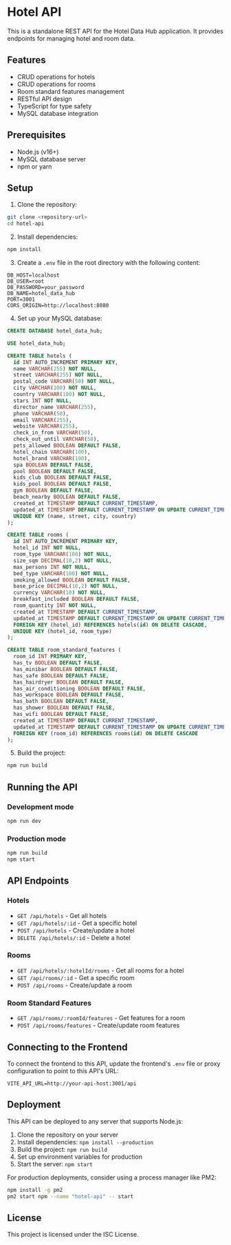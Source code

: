 # Hotel API

This is a standalone REST API for the Hotel Data Hub application. It provides endpoints for managing hotel and room data.

## Features

- CRUD operations for hotels
- CRUD operations for rooms
- Room standard features management
- RESTful API design
- TypeScript for type safety
- MySQL database integration

## Prerequisites

- Node.js (v16+)
- MySQL database server
- npm or yarn

## Setup

1. Clone the repository:
```bash
git clone <repository-url>
cd hotel-api
```

2. Install dependencies:
```bash
npm install
```

3. Create a `.env` file in the root directory with the following content:
```
DB_HOST=localhost
DB_USER=root
DB_PASSWORD=your_password
DB_NAME=hotel_data_hub
PORT=3001
CORS_ORIGIN=http://localhost:8080
```

4. Set up your MySQL database:
```sql
CREATE DATABASE hotel_data_hub;

USE hotel_data_hub;

CREATE TABLE hotels (
  id INT AUTO_INCREMENT PRIMARY KEY,
  name VARCHAR(255) NOT NULL,
  street VARCHAR(255) NOT NULL,
  postal_code VARCHAR(50) NOT NULL,
  city VARCHAR(100) NOT NULL,
  country VARCHAR(100) NOT NULL,
  stars INT NOT NULL,
  director_name VARCHAR(255),
  phone VARCHAR(50),
  email VARCHAR(255),
  website VARCHAR(255),
  check_in_from VARCHAR(50),
  check_out_until VARCHAR(50),
  pets_allowed BOOLEAN DEFAULT FALSE,
  hotel_chain VARCHAR(100),
  hotel_brand VARCHAR(100),
  spa BOOLEAN DEFAULT FALSE,
  pool BOOLEAN DEFAULT FALSE,
  kids_club BOOLEAN DEFAULT FALSE,
  kids_pool BOOLEAN DEFAULT FALSE,
  gym BOOLEAN DEFAULT FALSE,
  beach_nearby BOOLEAN DEFAULT FALSE,
  created_at TIMESTAMP DEFAULT CURRENT_TIMESTAMP,
  updated_at TIMESTAMP DEFAULT CURRENT_TIMESTAMP ON UPDATE CURRENT_TIMESTAMP,
  UNIQUE KEY (name, street, city, country)
);

CREATE TABLE rooms (
  id INT AUTO_INCREMENT PRIMARY KEY,
  hotel_id INT NOT NULL,
  room_type VARCHAR(100) NOT NULL,
  size_sqm DECIMAL(10,2) NOT NULL,
  max_persons INT NOT NULL,
  bed_type VARCHAR(100) NOT NULL,
  smoking_allowed BOOLEAN DEFAULT FALSE,
  base_price DECIMAL(10,2) NOT NULL,
  currency VARCHAR(10) NOT NULL,
  breakfast_included BOOLEAN DEFAULT FALSE,
  room_quantity INT NOT NULL,
  created_at TIMESTAMP DEFAULT CURRENT_TIMESTAMP,
  updated_at TIMESTAMP DEFAULT CURRENT_TIMESTAMP ON UPDATE CURRENT_TIMESTAMP,
  FOREIGN KEY (hotel_id) REFERENCES hotels(id) ON DELETE CASCADE,
  UNIQUE KEY (hotel_id, room_type)
);

CREATE TABLE room_standard_features (
  room_id INT PRIMARY KEY,
  has_tv BOOLEAN DEFAULT FALSE,
  has_minibar BOOLEAN DEFAULT FALSE,
  has_safe BOOLEAN DEFAULT FALSE,
  has_hairdryer BOOLEAN DEFAULT FALSE,
  has_air_conditioning BOOLEAN DEFAULT FALSE,
  has_workspace BOOLEAN DEFAULT FALSE,
  has_bath BOOLEAN DEFAULT FALSE,
  has_shower BOOLEAN DEFAULT FALSE,
  has_wifi BOOLEAN DEFAULT FALSE,
  created_at TIMESTAMP DEFAULT CURRENT_TIMESTAMP,
  updated_at TIMESTAMP DEFAULT CURRENT_TIMESTAMP ON UPDATE CURRENT_TIMESTAMP,
  FOREIGN KEY (room_id) REFERENCES rooms(id) ON DELETE CASCADE
);
```

5. Build the project:
```bash
npm run build
```

## Running the API

### Development mode
```bash
npm run dev
```

### Production mode
```bash
npm run build
npm start
```

## API Endpoints

### Hotels

- `GET /api/hotels` - Get all hotels
- `GET /api/hotels/:id` - Get a specific hotel
- `POST /api/hotels` - Create/update a hotel
- `DELETE /api/hotels/:id` - Delete a hotel

### Rooms

- `GET /api/hotels/:hotelId/rooms` - Get all rooms for a hotel
- `GET /api/rooms/:id` - Get a specific room
- `POST /api/rooms` - Create/update a room

### Room Standard Features

- `GET /api/rooms/:roomId/features` - Get features for a room
- `POST /api/rooms/features` - Create/update room features

## Connecting to the Frontend

To connect the frontend to this API, update the frontend's `.env` file or proxy configuration to point to this API's URL:

```
VITE_API_URL=http://your-api-host:3001/api
```

## Deployment

This API can be deployed to any server that supports Node.js:

1. Clone the repository on your server
2. Install dependencies: `npm install --production`
3. Build the project: `npm run build`
4. Set up environment variables for production
5. Start the server: `npm start`

For production deployments, consider using a process manager like PM2:
```bash
npm install -g pm2
pm2 start npm --name "hotel-api" -- start
```

## License

This project is licensed under the ISC License. 